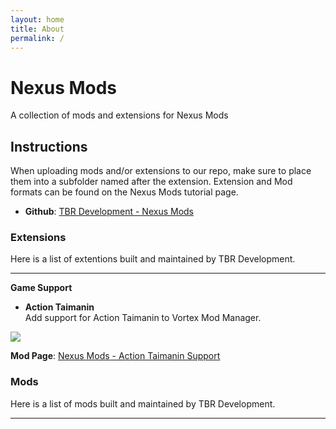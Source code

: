 ```yaml
---
layout: home
title: About
permalink: /
---
```


# Nexus Mods
A collection of mods and extensions for Nexus Mods

## Instructions

When uploading mods and/or extensions to our repo, make sure to place them into a subfolder named after the extension. Extension and Mod formats can be found on the Nexus Mods tutorial page.


* **Github**: [TBR Development - Nexus Mods][Github]



[Github]: https://github.com/tbr-development/Nexus-Mods

### Extensions
Here is a list of extentions built and maintained by TBR Development.

---

**Game Support**

* **Action Taimanin**<br />
Add support for Action Taimanin to Vortex Mod Manager.

![][img-actiontaimanin]

**Mod Page**: [Nexus Mods - Action Taimanin Support][page-actiontaimanin]

### Mods
Here is a list of mods built and maintained by TBR Development.

---


[img-actiontaimanin]: ./extensions/game/action-taimanin/actiontaimanin.png
[page-actiontaimanin]: https://www.nexusmods.com/site/mods/546